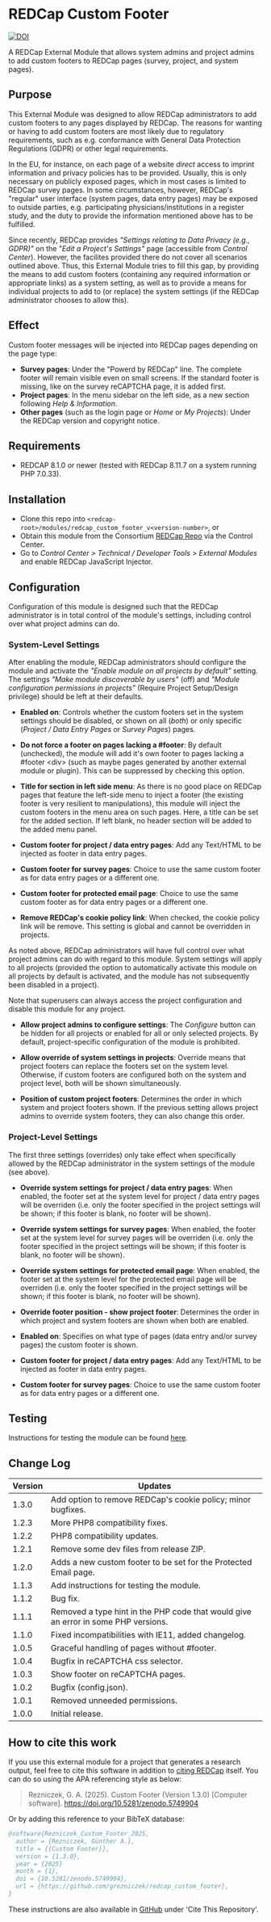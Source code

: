 # REDCap Custom Footer

[![DOI](https://zenodo.org/badge/DOI/10.5281/zenodo.5749904.svg)](https://doi.org/10.5281/zenodo.5749904)

A REDCap External Module that allows system admins and project admins to add custom footers to REDCap pages (survey, project, and system pages).

## Purpose

This External Module was designed to allow REDCap administrators to add custom footers to any pages displayed by REDCap. The reasons for wanting or having to add custom footers are most likely due to regulatory requirements, such as e.g. conformance with General Data Protection Regulations (GDPR) or other legal requirements.

In the EU, for instance, on each page of a website *direct* access to imprint information and privacy policies has to be provided. Usually, this is only necessary on publicly exposed pages, which in most cases is limited to REDCap survey pages. In some circumstances, however, REDCap's "regular" user interface (system pages, data entry pages) may be exposed to outside parties, e.g. participating physicians/institutions in a register study, and the duty to provide the information mentioned above has to be fulfilled.

Since recently, REDCap provides *"Settings relating to Data Privacy (e.g., GDPR)"* on the *"Edit a Project's Settings"* page (accessible from *Control Center*). However, the facilites provided there do not cover all scenarios outlined above. Thus, this External Module tries to fill this gap, by providing the means to add custom footers (containing any required information or appropriate links) as a system setting, as well as to provide a means for individual projects to add to (or replace) the system settings (if the REDCap administrator chooses to allow this).

## Effect

Custom footer messages will be injected into REDCap pages depending on the page type:

- **Survey pages**: Under the "Powerd by REDCap" line. The complete footer will remain visible even on small screens. If the standard footer is missing, like on the survey reCAPTCHA page, it is added first.
- **Project pages**: In the menu sidebar on the left side, as a new section following *Help & Information*.
- **Other pages** (such as the login page or *Home* or *My Projects*): Under the REDCap version and copyright notice.

## Requirements

- REDCAP 8.1.0 or newer (tested with REDCap 8.11.7 on a system running PHP 7.0.33).

## Installation

- Clone this repo into `<redcap-root>/modules/redcap_custom_footer_v<version-number>`, or
- Obtain this module from the Consortium [REDCap Repo](https://redcap.vanderbilt.edu/consortium/modules/index.php) via the Control Center.
- Go to _Control Center > Technical / Developer Tools > External Modules_ and enable REDCap JavaScript Injector.

## Configuration

Configuration of this module is designed such that the REDCap administrator is in total control of the module's settings, including control over what project admins can do.

### System-Level Settings

After enabling the module, REDCap administrators should configure the module and activate the *"Enable module on all projects by default"* setting. The settings *"Make module discoverable by users"* (off) and *"Module configuration permissions in projects"* (Require Project Setup/Design privilege) should be left at their defaults.

- **Enabled on**:
  Controls whether the custom footers set in the system settings should be disabled, or shown on all (*both*) or only specific (*Project / Data Entry Pages* or *Survey Pages*) pages.

- **Do not force a footer on pages lacking a #footer**:
  By default (unchecked), the module will add it's own footer to pages lacking a #footer \<div> (such as maybe pages generated by another external module or plugin). This can be suppressed by checking this option.

- **Title for section in left side menu**:
  As there is no good place on REDCap pages that feature the left-side menu to inject a footer (the existing footer is very resilient to manipulations), this module will inject the custom footers in the menu area on such pages. Here, a title can be set for the added section. If left blank, no header section will be added to the added menu panel.

- **Custom footer for project / data entry pages**:
  Add any Text/HTML to be injected as footer in data entry pages.

- **Custom footer for survey pages**:
  Choice to use the same custom footer as for data entry pages or a different one.

- **Custom footer for protected email page**:
  Choice to use the same custom footer as for data entry pages or a different one.

- **Remove REDCap's cookie policy link**:
  When checked, the cookie policy link will be remove. This setting is global and cannot be overridden in projects.


As noted above, REDCap administrators will have full control over what project admins can do with regard to this module. System settings will apply to all projects (provided the option to automatically activate this module on all projects by default is activated, and the module has not subsequently been disabled in a project).

Note that superusers can always access the project configuration and disable this module for any project.

- **Allow project admins to configure settings**: The *Configure* button can be hidden for all projects or enabled for all or only selected projects. By default, project-specific configuration of the module is prohibited.

- **Allow override of system settings in projects**: Override means that project footers can replace the footers set on the system level. Otherwise, if custom footers are configured both on the system and project level, both will be shown simultaneously.

- **Position of custom project footers**: Determines the order in which system and project footers shown. If the previous setting allows project admins to override system footers, they can also change this order.

### Project-Level Settings

The first three settings (overrides) only take effect when specifically allowed by the REDCap administrator in the system settings of the module (see above).

- **Override system settings for project / data entry pages**: When enabled, the footer set at the system level for project / data entry pages will be overriden (i.e. only the footer specified in the project settings will be shown; if this footer is blank, no footer will be shown).

- **Override system settings for survey pages**: When enabled, the footer set at the system level for survey pages will be overriden (i.e. only the footer specified in the project settings will be shown; if this footer is blank, no footer will be shown).

- **Override system settings for protected email page**: When enabled, the footer set at the system level for the protected email page will be overriden (i.e. only the footer specified in the project settings will be shown; if this footer is blank, no footer will be shown).

- **Override footer position - show project footer**: Determines the order in which project and system footers are shown when both are enabled.

- **Enabled on**: Specifies on what type of pages (data entry and/or survey pages) the custom footer is shown.

- **Custom footer for project / data entry pages**:
  Add any Text/HTML to be injected as footer in data entry pages.

- **Custom footer for survey pages**: Choice to use the same custom footer as for data entry pages or a different one.

## Testing

Instructions for testing the module can be found [here](?prefix=redcap_custom_footer&page=tests/CustomFooterManualTest.md).

## Change Log

Version | Updates
------- | ----
1.3.0   | Add option to remove REDCap's cookie policy; minor bugfixes.
1.2.3   | More PHP8 compatibility fixes.
1.2.2   | PHP8 compatibility updates.
1.2.1   | Remove some dev files from release ZIP.
1.2.0   | Adds a new custom footer to be set for the Protected Email page.
1.1.3   | Add instructions for testing the module.
1.1.2   | Bug fix.
1.1.1   | Removed a type hint in the PHP code that would give an error in some PHP versions.
1.1.0   | Fixed incompatibilities with IE11, added changelog.
1.0.5   | Graceful handling of pages without #footer.
1.0.4   | Bugfix in reCAPTCHA css selector.
1.0.3   | Show footer on reCAPTCHA pages.
1.0.2   | Bugfix (config.json).
1.0.1   | Removed unneeded permissions.
1.0.0   | Initial release.

## How to cite this work

If you use this external module for a project that generates a research output, feel free to cite this software in addition to [citing REDCap](https://projectredcap.org/resources/citations/) itself. You can do so using the APA referencing style as below:

> Rezniczek, G. A. (2025). Custom Footer (Version 1.3.0) [Computer software]. https://doi.org/10.5281/zenodo.5749904

Or by adding this reference to your BibTeX database:

```bibtex
@software{Rezniczek_Custom_Footer_2025,
  author = {Rezniczek, Günther A.},
  title = {{Custom Footer}},
  version = {1.3.0},
  year = {2025}
  month = {1},
  doi = {10.5281/zenodo.5749904},
  url = {https://github.com/grezniczek/redcap_custom_footer},
}
```

These instructions are also available in [GitHub](https://github.com/grezniczek/redcap_custom_footer) under 'Cite This Repository'.

